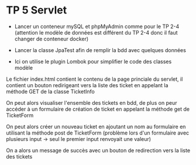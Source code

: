 # TP 5 Servlet

- Lancer un conteneur mySQL et phpMyAdmin comme pour le TP 2-4  
  (attention le modèle de données est différent du TP 2-4 donc il faut changer de conteneur docker)

- Lancer la classe JpaTest afin de remplir la bdd avec quelques données
- Ici on utilise le plugin Lombok pour simplifier le code des classes modèle

Le fichier index.html contient le contenu de la page princiale du servlet, il contient un bouton redirigeant vers la
liste des ticket en appelant la méthode GET de la classe TicketInfo

On peut alors visualiser l'ensemble des tickets en bdd, de plus on peur accéder à un formulaire de création de ticket en appelant la méthode get de TicketForm

On peut alors créer un nouveau ticket en ajoutant un nom au formulaire en utilisant la méthode post de TicketForm (problème lors d'un formulaire avec plusieurs input -> seul le premier input renvoyait une valeur)  

On a alors un message de succès avec un bouton de redirection vers la liste des tickets